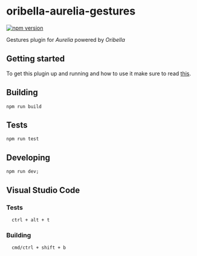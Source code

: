 # oribella-aurelia-gestures

[![npm version](https://badge.fury.io/js/oribella-aurelia-gestures.svg)](https://badge.fury.io/js/oribella-aurelia-gestures)

Gestures plugin for *Aurelia* powered by *Oribella*

## Getting started

To get this plugin up and running and how to use it make sure to read [this](./docs/usage.md#installation).

## Building

```shell
npm run build
```

## Tests

```shell
npm run test
```

## Developing

```shell
npm run dev;
```

## Visual Studio Code

### Tests
```shell
  ctrl + alt + t
```

### Building
```shell
  cmd/ctrl + shift + b
```

